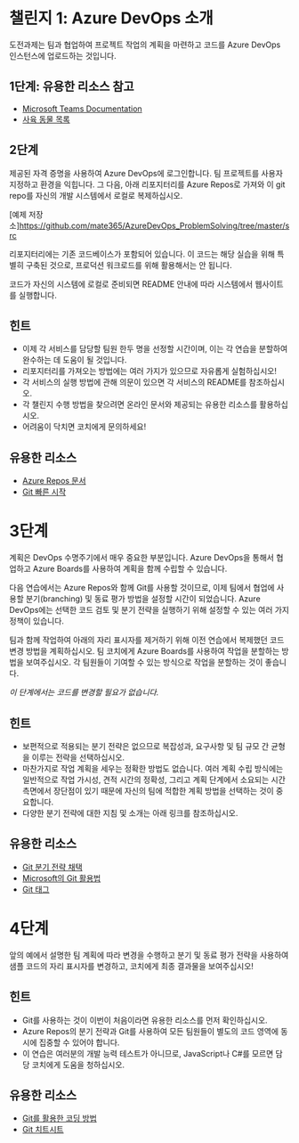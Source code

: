 # 챌린지 1: Azure DevOps 소개

도전과제는 팀과 협업하여 프로젝트 작업의 계획을 마련하고 코드를 Azure DevOps 인스턴스에 업로드하는 것입니다.

## 1단계: 유용한 리소스 참고

- [Microsoft Teams Documentation](https://docs.microsoft.com/en-us/microsoftteams/microsoft-teams)
- [사육 동물 목록](https://en.wikipedia.org/wiki/List_of_domesticated_animals)

## 2단계

제공된 자격 증명을 사용하여 Azure DevOps에 로그인합니다. 팀 프로젝트를 사용자 지정하고 환경을 익힙니다. 그 다음, 아래 리포지터리를 Azure Repos로 가져와 이 git repo를 자신의 개발 시스템에서 로컬로 복제하십시오.

[예제 저장소]https://github.com/mate365/AzureDevOps_ProblemSolving/tree/master/src

리포지터리에는 기존 코드베이스가 포함되어 있습니다. 이 코드는 해당 실습을 위해 특별히 구축된 것으로, 프로덕션 워크로드를 위해 활용해서는 안 됩니다.

코드가 자신의 시스템에 로컬로 준비되면 README 안내에 따라 시스템에서 웹사이트를 실행합니다.

## 힌트
 - 이제 각 서비스를 담당할 팀원 한두 명을 선정할 시간이며, 이는 각 연습을 분할하여 완수하는 데 도움이 될 것입니다.
 - 리포지터리를 가져오는 방법에는 여러 가지가 있으므로 자유롭게 실험하십시오!
 - 각 서비스의 실행 방법에 관해 의문이 있으면 각 서비스의 README를 참조하십시오.
 - 각 챌린지 수행 방법을 찾으려면 온라인 문서와 제공되는 유용한 리소스를 활용하십시오.
 - 어려움이 닥치면 코치에게 문의하세요!

## 유용한 리소스
- [Azure Repos 문서](https://docs.microsoft.com/en-us/azure/devops/repos)
- [Git 빠른 시작](https://docs.microsoft.com/en-us/azure/devops/user-guide/code-with-git?view=azure-devops)


# 3단계
계획은 DevOps 수명주기에서 매우 중요한 부분입니다. Azure DevOps을 통해서 협업하고 Azure Boards를 사용하여 계획을 함께 수립할 수 있습니다.

다음 연습에서는 Azure Repos와 함께 Git를 사용할 것이므로, 이제 팀에서 협업에 사용할 분기(branching) 및 동료 평가 방법을 설정할 시간이 되었습니다. Azure DevOps에는 선택한 코드 검토 및 분기 전략을 실행하기 위해 설정할 수 있는 여러 가지 정책이 있습니다.

팀과 함께 작업하여 아래의 자리 표시자를 제거하기 위해 이전 연습에서 복제했던 코드 변경 방법을 계획하십시오. 팀 코치에게 Azure Boards를 사용하여 작업을 분할하는 방법을 보여주십시오. 각 팀원들이 기여할 수 있는 방식으로 작업을 분할하는 것이 좋습니다.

*이 단계에서는 코드를 변경할 필요가 없습니다.*

## 힌트
- 보편적으로 적용되는 분기 전략은 없으므로 복잡성과, 요구사항 및 팀 규모 간 균형을 이루는 전략을 선택하십시오.
- 마찬가지로 작업 계획을 세우는 정확한 방법도 없습니다. 여러 계획 수립 방식에는 일반적으로 작업 가시성, 견적 시간의 정확성, 그리고 계획 단계에서 소요되는 시간 측면에서 장단점이 있기 때문에 자신의 팀에 적합한 계획 방법을 선택하는 것이 중요합니다.
- 다양한 분기 전략에 대한 지침 및 소개는 아래 링크를 참조하십시오.

## 유용한 리소스
- [Git 분기 전략 채택](https://docs.microsoft.com/en-us/azure/devops/repos/git/git-branching-guidance)
- [Microsoft의 Git 활용법](https://docs.microsoft.com/en-us/azure/devops/learn/devops-at-microsoft/use-git-microsoft)
- [Git 태그](https://docs.microsoft.com/en-us/azure/devops/repos/git/git-tags)

# 4단계

앞의 예에서 설명한 팀 계획에 따라 변경을 수행하고 분기 및 동료 평가 전략을 사용하여 샘플 코드의 자리 표시자를 변경하고, 코치에게 최종 결과물을 보여주십시오!

## 힌트
- Git를 사용하는 것이 이번이 처음이라면 유용한 리소스를 먼저 확인하십시오.
- Azure Repos의 분기 전략과 Git를 사용하여 모든 팀원들이 별도의 코드 영역에 동시에 집중할 수 있어야 합니다.
- 이 연습은 여러분의 개발 능력 테스트가 아니므로, JavaScript나 C#를 모르면 담당 코치에게 도움을 청하십시오.

## 유용한 리소스
- [Git를 활용한 코딩 방법](https://docs.microsoft.com/en-us/azure/devops/user-guide/code-with-git)
- [Git 치트시트](https://github.github.com/training-kit/downloads/github-git-cheat-sheet/)

